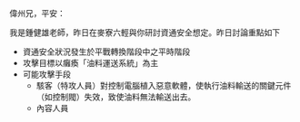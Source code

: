 偉州兄，平安：

我是鍾健雄老師，昨日在麥寮六輕與你研討資通安全想定。昨日討論重點如下
* 資通安全狀況發生於平戰轉換階段中之平時階段
* 攻擊目標以癱瘓「油料運送系統」為主
* 可能攻擊手段
	* 駭客（特攻人員）對控制電腦植入惡意軟體，使執行油料輸送的關鍵元件（如控制閥）失效，致使油料無法輸送出去。
	* 內容人員